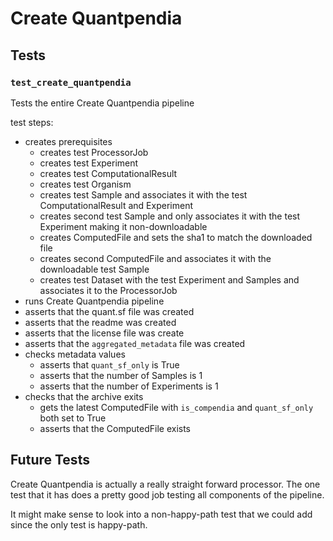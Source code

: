 # Create Quantpendia

## Tests

### `test_create_quantpendia`

Tests the entire Create Quantpendia pipeline

test steps:
- creates prerequisites
    - creates test ProcessorJob
    - creates test Experiment
    - creates test ComputationalResult
    - creates test Organism
    - creates test Sample and associates it with the test ComputationalResult and Experiment
    - creates second test Sample and only associates it with the test Experiment making it non-downloadable
    - creates ComputedFile and sets the sha1 to match the downloaded file
    - creates second ComputedFile and associates it with the downloadable test Sample
    - creates test Dataset with the test Experiment and Samples and associates it to the ProcessorJob
- runs Create Quantpendia pipeline
- asserts that the quant.sf file was created
- asserts that the readme was created
- asserts that the license file was create
- asserts that the `aggregated_metadata` file was created
- checks metadata values
    - asserts that `quant_sf_only` is True
    - asserts that the number of Samples is 1
    - asserts that the number of Experiments is 1
- checks that the archive exits
    - gets the latest ComputedFile with `is_compendia` and `quant_sf_only` both set to True
    - asserts that the ComputedFile exists

## Future Tests

Create Quantpendia is actually a really straight forward processor.
The one test that it has does a pretty good job testing all components of the pipeline.

It might make sense to look into a non-happy-path test that we could add since the only test is happy-path.
